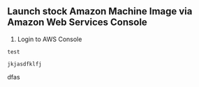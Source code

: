 ## Launch stock Amazon Machine Image via Amazon Web Services Console

1. Login to AWS Console

```
test
```

````
jkjasdfklfj
````

dfas
